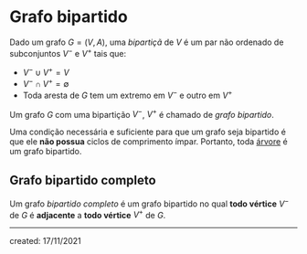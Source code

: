 # Grafo bipartido
Dado um grafo $G = (V, A)$, uma *bipartiçã* de $V$ é um par não ordenado de subconjuntos $V^-$ e $V^+$ tais que:

- $V^- \cup V^+ = V$
- $V^- \cap V^+ = \emptyset$
- Toda aresta de $G$ tem um extremo em $V^-$ e outro em $V^+$

Um grafo $G$ com uma bipartição $V^-$, $V^+$ é chamado de *grafo bipartido*.

Uma condição necessária e suficiente para que um grafo seja bipartido é que ele **não possua** ciclos de comprimento ímpar. Portanto, toda [árvore](Árvore.md) é um grafo bipartido.

## Grafo bipartido completo
Um grafo *bipartido completo* é um grafo bipartido no qual **todo vértice** $V^-$ de $G$ é **adjacente** a **todo vértice** $V^+$ de $G$.

---

created: 17/11/2021

